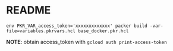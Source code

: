 # README

`env PKR_VAR_access_token='xxxxxxxxxxxxx' packer build -var-file=variables.pkrvars.hcl base_docker.pkr.hcl`

**NOTE**: obtain access_token with `gcloud auth print-access-token`
